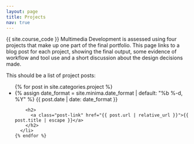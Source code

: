 ```yaml
---
layout: page
title: Projects
nav: true
---
```


{{ site.course_code }} Multimedia Development is assessed using four projects that make up one part of the final portfolio. This page links to a blog post for each project, showing the final output, some evidence of workflow and tool use and a short discussion about the design decisions made.

This should be a list of project posts:
<ul class="post-list">
    {% for post in site.categories.project %}
      <li>
        {% assign date_format = site.minima.date_format | default: "%b %-d, %Y" %}
        <span class="post-meta">{{ post.date | date: date_format }}</span>

        <h2>
          <a class="post-link" href="{{ post.url | relative_url }}">{{ post.title | escape }}</a>
        </h2>
      </li>
    {% endfor %}
  </ul>